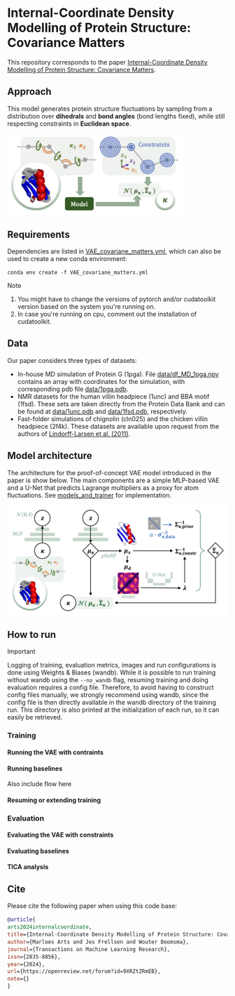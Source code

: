 # Internal-Coordinate Density Modelling of Protein Structure: Covariance Matters

This repository corresponds to the paper [Internal-Coordinate Density Modelling of Protein Structure: Covariance Matters](https://openreview.net/forum?id=9XRZtZRmEB).

## Approach
This model generates protein structure fluctuations by sampling from a distribution over **dihedrals** and **bond angles** (bond lengths fixed), while still respecting constraints in **Euclidean space**. 

<img src="./images/fig1.png" alt="model" width="400"/>

## Requirements
Dependencies are listed in [VAE_covariane_matters.yml](./VAE_covariane_matters.yml), which can also be used to create a new conda environment:
```
conda env create -f VAE_covariane_matters.yml
```
> [!NOTE]
> 1. You might have to change the versions of pytorch and/or cudatoolkit version based on the system you're running on.
> 2. In case you're running on cpu, comment out the installation of cudatoolkit.

## Data
Our paper considers three types of datasets:
* In-house MD simulation of Protein G (1pga). File [data/df_MD_1pga.npy](data/df_MD_1pga.npy) contains an array with coordinates for the simulation, with corresponding pdb file [data/1pga.pdb](data/1pga.pdb).
* NMR datasets for the human villin headpiece (1unc) and BBA motif (1fsd). These sets are taken directly from the Protein Data Bank and can be found at [data/1unc.pdb](data/1unc.pdb) and [data/1fsd.pdb](data/1fsd.pdb), respectively.
* Fast-folder simulations of chignolin (cln025) and the chicken villin headpiece (2f4k). These datasets are available upon request from the authors of [Lindorff-Larsen et al. (2011)](https://www.science.org/doi/full/10.1126/science.1208351).

## Model architecture
The architecture for the proof-of-concept VAE model introduced in the paper is show below. The main components are a simple MLP-based VAE and a U-Net that predicts Lagrange multipliers as a proxy for atom fluctuations. See [models_and_trainer](./models_and_trainer/) for implementation.

<img src="./images/model.png" alt="model" width="680"/>

## How to run

> [!IMPORTANT] 
> Logging of training, evaluation metrics, images and run configurations is done using Weights & Biases (wandb). While it is possible to run training without wandb using the `--no_wandb` flag, resuming training and doing evaluation requires a config file. Therefore, to avoid having to construct config files manually, we strongly recommend using wandb, since the config file is then directly available in the wandb directory of the training run. This directory is also printed at the initialization of each run, so it can easily be retrieved.

### Training
#### Running the VAE with contraints


#### Running baselines
Also include flow here

#### Resuming or extending training


### Evaluation
#### Evaluating the VAE with constraints

#### Evaluating baselines

#### TICA analysis


## Cite
Please cite the following paper when using this code base:

```bibtex
@article{
arts2024internalcoordinate,
title={Internal-Coordinate Density Modelling of Protein Structure: Covariance Matters},
author={Marloes Arts and Jes Frellsen and Wouter Boomsma},
journal={Transactions on Machine Learning Research},
issn={2835-8856},
year={2024},
url={https://openreview.net/forum?id=9XRZtZRmEB},
note={}
}
```